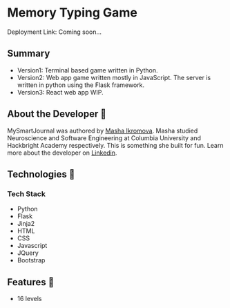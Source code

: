 # Memory Typing Game

Deployment Link: Coming soon...

## Summary

-   Version1: Terminal based game written in Python.
-   Version2: Web app game written mostly in JavaScript. The server is written in python using the Flask framework.
-   Version3: React web app WIP.

## About the Developer 🤖

MySmartJournal was authored by [Masha Ikromova](https://www.linkedin.com/in/mashikro/). Masha studied Neuroscience and Software Engineering at Columbia University and Hackbright Academy respectively. This is something she built for fun. Learn more about the developer on [Linkedin](https://www.linkedin.com/in/mashikro/).

## Technologies 👾

### Tech Stack

-   Python
-   Flask
-   Jinja2
-   HTML
-   CSS
-   Javascript
-   JQuery
-   Bootstrap

## Features 🚀

-   16 levels
